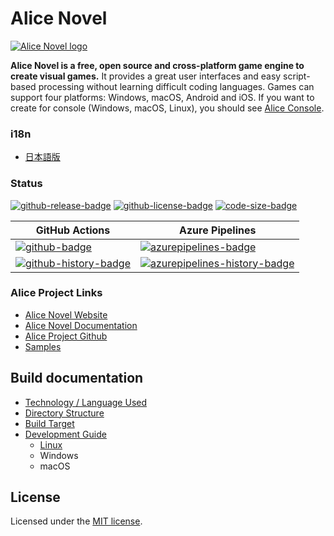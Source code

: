 # Alice Novel
[![Alice Novel logo](./docs/assets/Logo1.png)](https://alicenovel.web.app)

**Alice Novel is a free, open source and cross-platform game engine to create visual games.** It provides a great user interfaces and easy script-based processing without learning difficult coding languages. Games can support four platforms: Windows, macOS, Android and iOS. If you want to create for console (Windows, macOS, Linux), you should see [Alice Console](https://github.com/AliceNovel/AliceConsole).

### i18n
- [日本語版](./docs/README.ja.md)

### Status
<!-- badges -->
[![github-release-badge]][github-release]
[![github-license-badge]][github-license]
[![code-size-badge]](./)
<!-- badges -->

<!-- history badges -->
| GitHub Actions  | Azure Pipelines |
| --------------- | --------------- |
| [![github-badge]][github] | [![azurepipelines-badge]][azurepipelines] |
| [![github-history-badge]][github] | [![azurepipelines-history-badge]][azurepipelines-history] |
<!-- history badges -->

[github-release]: https://github.com/AliceNovel/AliceNovel/releases/latest
[github-release-badge]: https://img.shields.io/github/release/AliceNovel/AliceNovel.svg?logo=github&style=flat "Latest Release"
[github-license]: https://github.com/AliceNovel/AliceNovel/blob/master/LICENSE.txt
[github-license-badge]: https://img.shields.io/github/license/AliceNovel/AliceNovel.svg?style=flat "License"
[code-size-badge]: https://img.shields.io/github/languages/code-size/AliceNovel/AliceNovel
[azurepipelines]: https://dev.azure.com/AliceNovel/AliceNovel/_build/latest?definitionId=1&branchName=master
[azurepipelines-badge]: https://img.shields.io/azure-devops/build/AliceNovel/AliceNovel/1.svg?color=98C6FF&label=azure%20pipelines&logo=azuredevops&logoColor=98C6FF&style=flat "Azure Pipelines Status"
[azurepipelines-history]: https://dev.azure.com/AliceNovel/AliceNovel/_build?definitionId=1&branchName=master
[azurepipelines-history-badge]: https://buildstats.info/azurepipelines/chart/AliceNovel/AliceNovel/1?includeBuildsFromPullRequest=false "Azure Pipelines History"
[github]: https://github.com/AliceNovel/AliceNovel/actions/workflows/dotnet-maui.yml
[github-badge]: https://img.shields.io/github/actions/workflow/status/AliceNovel/AliceNovel/dotnet-maui.yml?label=github&logo=github&color=b845fc&logoColor=b845fc&style=flat "GitHub Actions Status"
[github-history-badge]: https://buildstats.info/github/chart/AliceNovel/AliceNovel?includeBuildsFromPullRequest=false "GitHub Actions History"

### Alice Project Links
- [Alice Novel Website](https://alicenovel.web.app "Alice Novel will make you fun!")
- [Alice Novel Documentation](https://alicenovel.web.app/docs)
- [Alice Project Github](https://github.com/AliceNovel)
- [Samples](https://github.com/AliceNovel/SampleGames)

## Build documentation
- [Technology / Language Used](./docs/CONTRIBUTING.md#technology--language-used)
- [Directory Structure](./docs/CONTRIBUTING.md#directory-structure)
- [Build Target](./docs/build/target.md)
- [Development Guide](./docs/DEVELOPMENT.md)
  - [Linux](./docs/build/linux.md)
  - Windows
  - macOS

## License
Licensed under the [MIT license](../LICENSE.txt).

